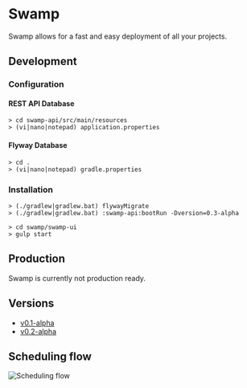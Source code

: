 # Swamp

Swamp allows for a fast and easy deployment of all your projects.

## Development

### Configuration

#### REST API Database

```
> cd swamp-api/src/main/resources
> (vi|nano|notepad) application.properties
```

#### Flyway Database

```
> cd .
> (vi|nano|notepad) gradle.properties
```

### Installation

```
> (./gradlew|gradlew.bat) flywayMigrate
> (./gradlew|gradlew.bat) :swamp-api:bootRun -Dversion=0.3-alpha
```

```
> cd swamp/swamp-ui
> gulp start
```

## Production

Swamp is currently not production ready.

## Versions

- [v0.1-alpha](https://github.com/DavidOpDeBeeck/swamp/releases/tag/v0.1-alpha)
- [v0.2-alpha](https://github.com/DavidOpDeBeeck/swamp/releases/tag/v0.2-alpha)

## Scheduling flow

![Scheduling flow](https://raw.github.com/DavidOpDeBeeck/swamp/master/model/scheduler-flow.png)
